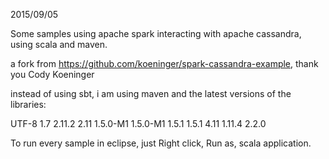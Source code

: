 2015/09/05

Some samples using apache spark interacting with apache cassandra, using scala and maven.

a fork from https://github.com/koeninger/spark-cassandra-example, thank you Cody Koeninger

instead of using sbt, i am using maven and the latest versions of the libraries:

<properties>
		<project.build.sourceEncoding>UTF-8</project.build.sourceEncoding>
		<java.version>1.7</java.version>
		<scala.version>2.11.2</scala.version>
		<scala.version.tools>2.11</scala.version.tools>
		<spark-cassandra-connector_2.11.version>1.5.0-M1</spark-cassandra-connector_2.11.version>
		<spark-cassandra-connector-java_2.11.version>1.5.0-M1</spark-cassandra-connector-java_2.11.version>
		<spark-core_2.11.version>1.5.1</spark-core_2.11.version>
		<spark-streaming_2.11.version>1.5.1</spark-streaming_2.11.version>
		<junit.version>4.11</junit.version>
		<scalacheck.version>1.11.4</scalacheck.version>
		<scalatest.version>2.2.0</scalatest.version>
</properties>

To run every sample in eclipse, just Right click, Run as, scala application.


